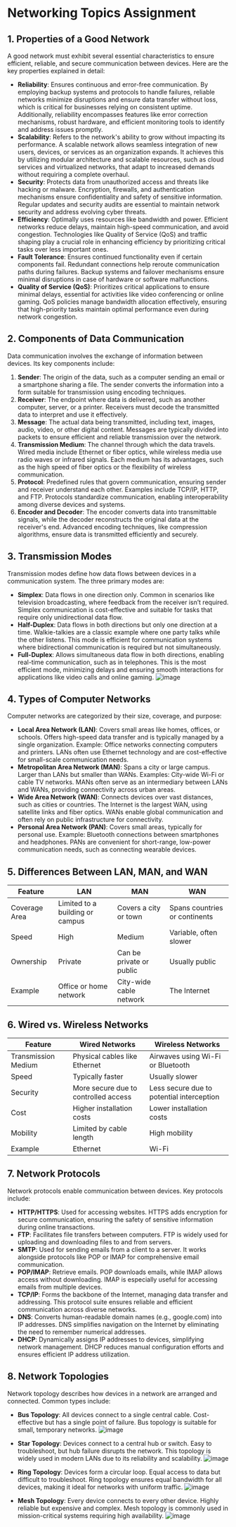 # Networking Topics Assignment

## 1. Properties of a Good Network
A good network must exhibit several essential characteristics to ensure efficient, reliable, and secure communication between devices. Here are the key properties explained in detail:
- **Reliability**: Ensures continuous and error-free communication. By employing backup systems and protocols to handle failures, reliable networks minimize disruptions and ensure data transfer without loss, which is critical for businesses relying on consistent uptime. Additionally, reliability encompasses features like error correction mechanisms, robust hardware, and efficient monitoring tools to identify and address issues promptly.
- **Scalability**: Refers to the network's ability to grow without impacting its performance. A scalable network allows seamless integration of new users, devices, or services as an organization expands. It achieves this by utilizing modular architecture and scalable resources, such as cloud services and virtualized networks, that adapt to increased demands without requiring a complete overhaul.
- **Security**: Protects data from unauthorized access and threats like hacking or malware. Encryption, firewalls, and authentication mechanisms ensure confidentiality and safety of sensitive information. Regular updates and security audits are essential to maintain network security and address evolving cyber threats.
- **Efficiency**: Optimally uses resources like bandwidth and power. Efficient networks reduce delays, maintain high-speed communication, and avoid congestion. Technologies like Quality of Service (QoS) and traffic shaping play a crucial role in enhancing efficiency by prioritizing critical tasks over less important ones.
- **Fault Tolerance**: Ensures continued functionality even if certain components fail. Redundant connections help reroute communication paths during failures. Backup systems and failover mechanisms ensure minimal disruptions in case of hardware or software malfunctions.
- **Quality of Service (QoS)**: Prioritizes critical applications to ensure minimal delays, essential for activities like video conferencing or online gaming. QoS policies manage bandwidth allocation effectively, ensuring that high-priority tasks maintain optimal performance even during network congestion.

## 2. Components of Data Communication
Data communication involves the exchange of information between devices. Its key components include:
1. **Sender**: The origin of the data, such as a computer sending an email or a smartphone sharing a file. The sender converts the information into a form suitable for transmission using encoding techniques.
2. **Receiver**: The endpoint where data is delivered, such as another computer, server, or a printer. Receivers must decode the transmitted data to interpret and use it effectively.
3. **Message**: The actual data being transmitted, including text, images, audio, video, or other digital content. Messages are typically divided into packets to ensure efficient and reliable transmission over the network.
4. **Transmission Medium**: The channel through which the data travels. Wired media include Ethernet or fiber optics, while wireless media use radio waves or infrared signals. Each medium has its advantages, such as the high speed of fiber optics or the flexibility of wireless communication.
5. **Protocol**: Predefined rules that govern communication, ensuring sender and receiver understand each other. Examples include TCP/IP, HTTP, and FTP. Protocols standardize communication, enabling interoperability among diverse devices and systems.
6. **Encoder and Decoder**: The encoder converts data into transmittable signals, while the decoder reconstructs the original data at the receiver's end. Advanced encoding techniques, like compression algorithms, ensure data is transmitted efficiently and securely.

## 3. Transmission Modes
Transmission modes define how data flows between devices in a communication system. The three primary modes are:
- **Simplex**: Data flows in one direction only. Common in scenarios like television broadcasting, where feedback from the receiver isn’t required. Simplex communication is cost-effective and suitable for tasks that require only unidirectional data flow.
- **Half-Duplex**: Data flows in both directions but only one direction at a time. Walkie-talkies are a classic example where one party talks while the other listens. This mode is efficient for communication systems where bidirectional communication is required but not simultaneously.
- **Full-Duplex**: Allows simultaneous data flow in both directions, enabling real-time communication, such as in telephones. This is the most efficient mode, minimizing delays and ensuring smooth interactions for applications like video calls and online gaming.
![image](https://github.com/user-attachments/assets/6bb5e925-fa12-4a3e-a0bf-ef2f168f18e7)


## 4. Types of Computer Networks
Computer networks are categorized by their size, coverage, and purpose:
- **Local Area Network (LAN)**: Covers small areas like homes, offices, or schools. Offers high-speed data transfer and is typically managed by a single organization. Example: Office networks connecting computers and printers. LANs often use Ethernet technology and are cost-effective for small-scale communication needs.
- **Metropolitan Area Network (MAN)**: Spans a city or large campus. Larger than LANs but smaller than WANs. Examples: City-wide Wi-Fi or cable TV networks. MANs often serve as an intermediary between LANs and WANs, providing connectivity across urban areas.
- **Wide Area Network (WAN)**: Connects devices over vast distances, such as cities or countries. The Internet is the largest WAN, using satellite links and fiber optics. WANs enable global communication and often rely on public infrastructure for connectivity.
- **Personal Area Network (PAN)**: Covers small areas, typically for personal use. Example: Bluetooth connections between smartphones and headphones. PANs are convenient for short-range, low-power communication needs, such as connecting wearable devices.

## 5. Differences Between LAN, MAN, and WAN
| Feature                 | LAN                           | MAN                        | WAN                          |
|-------------------------|------------------------------|----------------------------|------------------------------|
| Coverage Area          | Limited to a building or campus | Covers a city or town      | Spans countries or continents |
| Speed                  | High                         | Medium                     | Variable, often slower       |
| Ownership              | Private                      | Can be private or public   | Usually public               |
| Example                | Office or home network       | City-wide cable network    | The Internet                |

## 6. Wired vs. Wireless Networks
| Feature                 | Wired Networks               | Wireless Networks          |
|-------------------------|------------------------------|----------------------------|
| Transmission Medium    | Physical cables like Ethernet | Airwaves using Wi-Fi or Bluetooth |
| Speed                  | Typically faster             | Usually slower             |
| Security               | More secure due to controlled access | Less secure due to potential interception |
| Cost                   | Higher installation costs    | Lower installation costs   |
| Mobility               | Limited by cable length      | High mobility              |
| Example                | Ethernet                     | Wi-Fi                      |

## 7. Network Protocols
Network protocols enable communication between devices. Key protocols include:
- **HTTP/HTTPS**: Used for accessing websites. HTTPS adds encryption for secure communication, ensuring the safety of sensitive information during online transactions.
- **FTP**: Facilitates file transfers between computers. FTP is widely used for uploading and downloading files to and from servers.
- **SMTP**: Used for sending emails from a client to a server. It works alongside protocols like POP or IMAP for comprehensive email communication.
- **POP/IMAP**: Retrieve emails. POP downloads emails, while IMAP allows access without downloading. IMAP is especially useful for accessing emails from multiple devices.
- **TCP/IP**: Forms the backbone of the Internet, managing data transfer and addressing. This protocol suite ensures reliable and efficient communication across diverse networks.
- **DNS**: Converts human-readable domain names (e.g., google.com) into IP addresses. DNS simplifies navigation on the Internet by eliminating the need to remember numerical addresses.
- **DHCP**: Dynamically assigns IP addresses to devices, simplifying network management. DHCP reduces manual configuration efforts and ensures efficient IP address utilization.

## 8. Network Topologies
Network topology describes how devices in a network are arranged and connected. Common types include:
- **Bus Topology**: All devices connect to a single central cable. Cost-effective but has a single point of failure. Bus topology is suitable for small, temporary networks.
![image](https://github.com/user-attachments/assets/2cce5248-3ac6-4058-9eda-0980a0b3210b)

- **Star Topology**: Devices connect to a central hub or switch. Easy to troubleshoot, but hub failure disrupts the network. This topology is widely used in modern LANs due to its reliability and scalability.
![image](https://github.com/user-attachments/assets/7f6e82da-8331-4a89-a339-b00a4248f6d9)

- **Ring Topology**: Devices form a circular loop. Equal access to data but difficult to troubleshoot. Ring topology ensures equal bandwidth for all devices, making it ideal for networks with uniform traffic.
![image](https://github.com/user-attachments/assets/eac8c0cf-3f9d-4abc-809e-87759b4c5496)

- **Mesh Topology**: Every device connects to every other device. Highly reliable but expensive and complex. Mesh topology is commonly used in mission-critical systems requiring high availability.
![image](https://github.com/user-attachments/assets/3cf605f5-4349-45da-aaef-d173597a0bb2)


